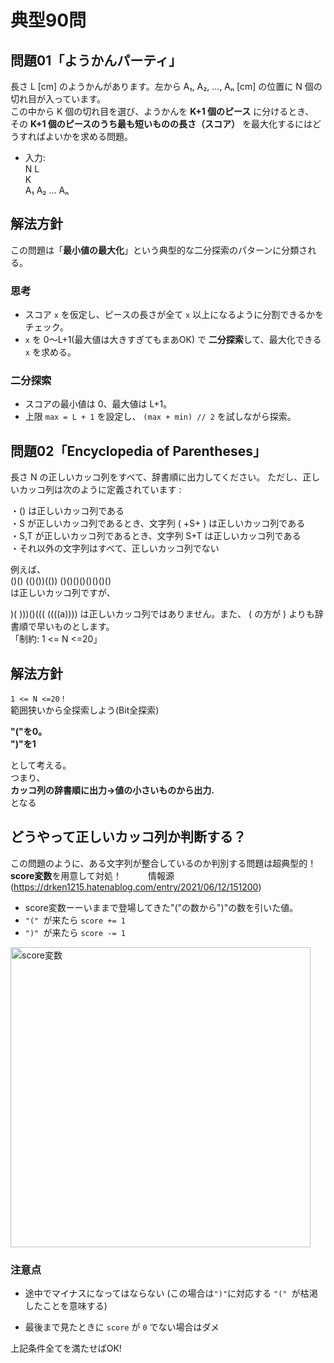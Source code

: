 # 典型90問

## 問題01「ようかんパーティ」

長さ L [cm] のようかんがあります。左から A₁, A₂, ..., Aₙ [cm] の位置に N 個の切れ目が入っています。  
この中から K 個の切れ目を選び、ようかんを **K+1 個のピース** に分けるとき、  
その **K+1 個のピースのうち最も短いものの長さ（スコア）** を最大化するにはどうすればよいかを求める問題。

- 入力:    
N L  
K  
A₁ A₂ ... Aₙ

## 解法方針

この問題は「**最小値の最大化**」という典型的な二分探索のパターンに分類される。

### 思考

- スコア `x` を仮定し、ピースの長さが全て `x` 以上になるように分割できるかをチェック。
- `x` を 0〜L+1(最大値は大きすぎてもまあOK) で **二分探索**して、最大化できる `x` を求める。

### 二分探索

- スコアの最小値は 0、最大値は L+1。
- 上限 `max = L + 1` を設定し、 `(max + min) // 2` を試しながら探索。

## 問題02「Encyclopedia of Parentheses」

長さ N の正しいカッコ列をすべて、辞書順に出力してください。
ただし、正しいカッコ列は次のように定義されています :

・() は正しいカッコ列である  
・S が正しいカッコ列であるとき、文字列 ( +S+ ) は正しいカッコ列である  
・S,T が正しいカッコ列であるとき、文字列 S+T は正しいカッコ列である  
・それ以外の文字列はすべて、正しいカッコ列でない    

例えば、  
()()
(()())(())
()()()()()()()()  
は正しいカッコ列ですが、  

)(
)))()(((
((((a))))
は正しいカッコ列ではありません。また、 ( の方が ) よりも辞書順で早いものとします。  
「制約: 1 <= N <=20」

## 解法方針

```1 <= N <=20！```  
範囲狭いから全探索しよう(Bit全探索)  


**"("を0。  
")"を1**


として考える。  
つまり、　　  
**カッコ列の辞書順に出力→値の小さいものから出力.**   
となる

## どうやって正しいカッコ列か判断する？

この問題のように、ある文字列が整合しているのか判別する問題は超典型的！  
**score変数**を用意して対処！　　　情報源(https://drken1215.hatenablog.com/entry/2021/06/12/151200)

- score変数ーーいままで登場してきた"("の数から")"の数を引いた値。  
- ```"(" ```が来たら ```score += 1```
- ```")" ```が来たら ```score -= 1```

<img src="./tenkei02.png" alt="score変数" width="480">

### 注意点

- 途中でマイナスになってはならない (この場合は` ")" `に対応する `"(" `が枯渇したことを意味する)

- 最後まで見たときに `score` が `0` でない場合はダメ

上記条件全てを満たせばOK!
